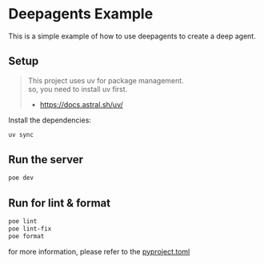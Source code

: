 # Deepagents Example

This is a simple example of how to use deepagents to create a deep agent.

## Setup

> This project uses uv for package management.  
> so, you need to install uv first.
>
> - https://docs.astral.sh/uv/

Install the dependencies:

```bash
uv sync
```

## Run the server

```bash
poe dev
```

## Run for lint & format

```bash
poe lint
poe lint-fix
poe format
```

for more information, please refer to the [pyproject.toml](./pyproject.toml)
